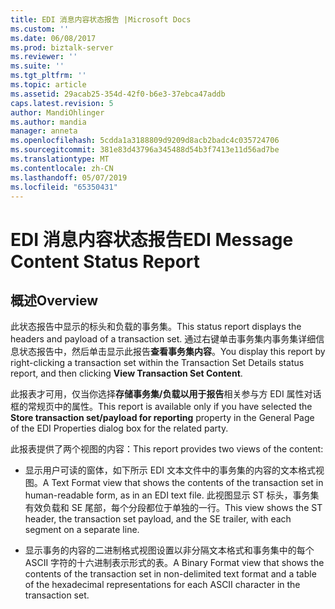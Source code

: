 ```yaml
---
title: EDI 消息内容状态报告 |Microsoft Docs
ms.custom: ''
ms.date: 06/08/2017
ms.prod: biztalk-server
ms.reviewer: ''
ms.suite: ''
ms.tgt_pltfrm: ''
ms.topic: article
ms.assetid: 29acab25-354d-42f0-b6e3-37ebca47addb
caps.latest.revision: 5
author: MandiOhlinger
ms.author: mandia
manager: anneta
ms.openlocfilehash: 5cdda1a3188809d9209d8acb2badc4c035724706
ms.sourcegitcommit: 381e83d43796a345488d54b3f7413e11d56ad7be
ms.translationtype: MT
ms.contentlocale: zh-CN
ms.lasthandoff: 05/07/2019
ms.locfileid: "65350431"
---
```

# <a name="edi-message-content-status-report"></a><span data-ttu-id="1c0b2-102">EDI 消息内容状态报告</span><span class="sxs-lookup"><span data-stu-id="1c0b2-102">EDI Message Content Status Report</span></span>

## <a name="overview"></a><span data-ttu-id="1c0b2-103">概述</span><span class="sxs-lookup"><span data-stu-id="1c0b2-103">Overview</span></span>
<span data-ttu-id="1c0b2-104">此状态报告中显示的标头和负载的事务集。</span><span class="sxs-lookup"><span data-stu-id="1c0b2-104">This status report displays the headers and payload of a transaction set.</span></span> <span data-ttu-id="1c0b2-105">通过右键单击事务集内事务集详细信息状态报告中，然后单击显示此报告**查看事务集内容**。</span><span class="sxs-lookup"><span data-stu-id="1c0b2-105">You display this report by right-clicking a transaction set within the Transaction Set Details status report, and then clicking **View Transaction Set Content**.</span></span>  
  
 <span data-ttu-id="1c0b2-106">此报表才可用，仅当你选择**存储事务集/负载以用于报告**相关参与方 EDI 属性对话框的常规页中的属性。</span><span class="sxs-lookup"><span data-stu-id="1c0b2-106">This report is available only if you have selected the **Store transaction set/payload for reporting** property in the General Page of the EDI Properties dialog box for the related party.</span></span>  
  
 <span data-ttu-id="1c0b2-107">此报表提供了两个视图的内容：</span><span class="sxs-lookup"><span data-stu-id="1c0b2-107">This report provides two views of the content:</span></span>  
  
-   <span data-ttu-id="1c0b2-108">显示用户可读的窗体，如下所示 EDI 文本文件中的事务集的内容的文本格式视图。</span><span class="sxs-lookup"><span data-stu-id="1c0b2-108">A Text Format view that shows the contents of the transaction set in human-readable form, as in an EDI text file.</span></span> <span data-ttu-id="1c0b2-109">此视图显示 ST 标头，事务集有效负载和 SE 尾部，每个分段都位于单独的一行。</span><span class="sxs-lookup"><span data-stu-id="1c0b2-109">This view shows the ST header, the transaction set payload, and the SE trailer, with each segment on a separate line.</span></span>  
  
-   <span data-ttu-id="1c0b2-110">显示事务的内容的二进制格式视图设置以非分隔文本格式和事务集中的每个 ASCII 字符的十六进制表示形式的表。</span><span class="sxs-lookup"><span data-stu-id="1c0b2-110">A Binary Format view that shows the contents of the transaction set in non-delimited text format and a table of the hexadecimal representations for each ASCII character in the transaction set.</span></span>  
  
